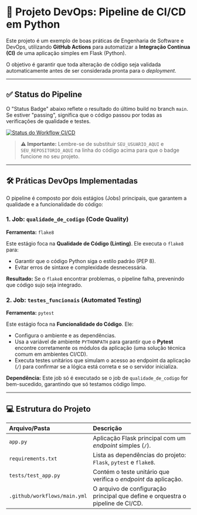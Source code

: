 # 🚀 Projeto DevOps: Pipeline de CI/CD em Python

Este projeto é um exemplo de boas práticas de Engenharia de Software e DevOps, utilizando **GitHub Actions** para automatizar a **Integração Contínua (CI)** de uma aplicação simples em Flask (Python).

O objetivo é garantir que toda alteração de código seja validada automaticamente antes de ser considerada pronta para o *deployment*.

---

## ✅ Status do Pipeline

O "Status Badge" abaixo reflete o resultado do último build no branch `main`. Se estiver "passing", significa que o código passou por todas as verificações de qualidade e testes.

[![Status do Workflow CI/CD](https://github.com/SEU_USUARIO_AQUI/SEU_REPOSITORIO_AQUI/actions/workflows/main.yml/badge.svg)](https://github.com/SEU_USUARIO_AQUI/SEU_REPOSITORIO_AQUI/actions/workflows/main.yml)

> **⚠️ Importante:** Lembre-se de substituir `SEU_USUARIO_AQUI` e `SEU_REPOSITORIO_AQUI` na linha do código acima para que o badge funcione no seu projeto.

---

## 🛠️ Práticas DevOps Implementadas

O pipeline é composto por dois estágios (Jobs) principais, que garantem a qualidade e a funcionalidade do código:

### 1. Job: `qualidade_de_codigo` (Code Quality)

**Ferramenta:** `flake8`

Este estágio foca na **Qualidade de Código (Linting)**. Ele executa o `flake8` para:
* Garantir que o código Python siga o estilo padrão (PEP 8).
* Evitar erros de sintaxe e complexidade desnecessária.

**Resultado:** Se o `flake8` encontrar problemas, o pipeline falha, prevenindo que código sujo seja integrado.

### 2. Job: `testes_funcionais` (Automated Testing)

**Ferramenta:** `pytest`

Este estágio foca na **Funcionalidade do Código**. Ele:
* Configura o ambiente e as dependências.
* Usa a variável de ambiente `PYTHONPATH` para garantir que o **Pytest** encontre corretamente os módulos da aplicação (uma solução técnica comum em ambientes CI/CD).
* Executa testes unitários que simulam o acesso ao endpoint da aplicação (`/`) para confirmar se a lógica está correta e se o servidor inicializa.

**Dependência:** Este job só é executado se o job de `qualidade_de_codigo` for bem-sucedido, garantindo que só testamos código limpo.

---

## 💻 Estrutura do Projeto

| Arquivo/Pasta | Descrição |
| :--- | :--- |
| `app.py` | Aplicação Flask principal com um *endpoint* simples (`/`). |
| `requirements.txt` | Lista as dependências do projeto: `Flask`, `pytest` e `flake8`. |
| `tests/test_app.py` | Contém o teste unitário que verifica o *endpoint* da aplicação. |
| `.github/workflows/main.yml` | O arquivo de configuração principal que define e orquestra o pipeline de CI/CD. |
